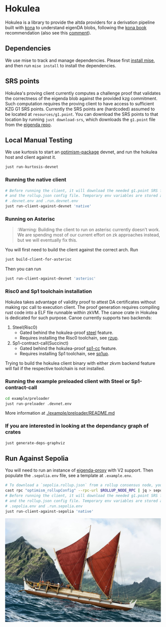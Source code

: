 # Hokulea

Hokulea is a library to provide the altda providers for a derivation pipeline built with [kona](https://github.com/anton-rs/kona) to understand eigenDA blobs, following the [kona book](https://op-rs.github.io/kona/protocol/derive/providers.html#implementing-a-custom-data-availability-provider) recommendation (also see this [comment](https://github.com/anton-rs/kona/pull/862#issuecomment-2515038089)).

## Dependencies

We use mise to track and manage dependencies. Please first [install mise](https://mise.jdx.dev/getting-started.html), and then run `mise install` to install the dependencies.

## SRS points
Hokulea's proving client currently computes a challenge proof that validates the correctness of the eigenda blob against the provided kzg commitment. Such computation requires the proving client to have access to sufficient KZG G1 SRS points. Currently the SRS points are (hardcoded) assumed to be located at `resources/g1.point`. You can download the SRS points to that location by running `just download-srs`, which downloads the `g1.point` file from the [eigenda repo](https://github.com/Layr-Labs/eigenda-proxy/tree/main/resources).

## Local Manual Testing

We use kurtosis to start an [optimism-package](https://github.com/ethpandaops/optimism-package/tree/main) devnet, and run the hokulea host and client against it.

```bash
just run-kurtosis-devnet
```

### Running the native client

```bash
# Before running the client, it will download the needed g1.point SRS file
# and the rollup.json config file. Temporary env variables are stored at
# .devnet.env and .run.devnet.env
just run-client-against-devnet 'native'
```

### Running on Asterisc

> :Warning: Building the client to run on asterisc currently doesn't work. We are spending most of our current effort on zk approaches instead, but we will eventually fix this.

You will first need to build the client against the correct arch. Run
```bash
just build-client-for-asterisc
```
Then you can run
```bash
just run-client-against-devnet 'asterisc'
```

### Risc0 and Sp1 toolchain installation

Hokulea takes advantage of validity proof to attest DA certificates without making rpc call to execution client. The proof generation requires 
compiling rust code into a ELF file runnable within zkVM. The canoe crate in Hokulea is dedicated for such purpose.
Canoe currently supports two backends:
1. Steel(Risc0)
   - Gated behind the hokulea-proof [steel](https://github.com/Layr-Labs/hokulea/blob/3599bbeb855156164643a2a56c4f92de0cf7b7cf/crates/proof/Cargo.toml#L44) feature.
   - Requires installing the Risc0 toolchain, see [rzup](https://dev.risczero.com/api/zkvm/install).
2. Sp1-contract-call(Succinct)
   - Gated behind the hokulea-proof [sp1-cc](https://github.com/Layr-Labs/hokulea/blob/3599bbeb855156164643a2a56c4f92de0cf7b7cf/crates/proof/Cargo.toml#L45) feature.
   - Requires installing Sp1 toolchain, see [sp1up](https://docs.succinct.xyz/docs/sp1/getting-started/install).

Trying to build the hokulea client binary with either zkvm backend feature will fail if the respective toolchain is not installed.

### Running the example preloaded client with Steel or Sp1-contract-call
```bash
cd example/preloader
just run-preloader .devnet.env
```

More information at [./example/preloader/README.md](./example/preloader/README.md)

### If you are interested in looking at the dependancy graph of crates
```bash
just generate-deps-graphviz
```

## Run Against Sepolia

You will need to run an instance of [eigenda-proxy](https://github.com/Layr-Labs/eigenda-proxy) with V2 support. Then populate the `.sepolia.env` file, see a template at `.example.env`.

```bash
# To download a `sepolia.rollup.json` from a rollup consensus node, you can use the command
cast rpc "optimism_rollupConfig" --rpc-url $ROLLUP_NODE_RPC | jq > sepolia.rollup.json
# Before running the client, it will download the needed g1.point SRS file
# and the rollup.json config file. Temporary env variables are stored at
# .sepolia.env and .run.sepolia.env
just run-client-against-sepolia 'native'
```

![](./assets/hokulea.jpeg)
